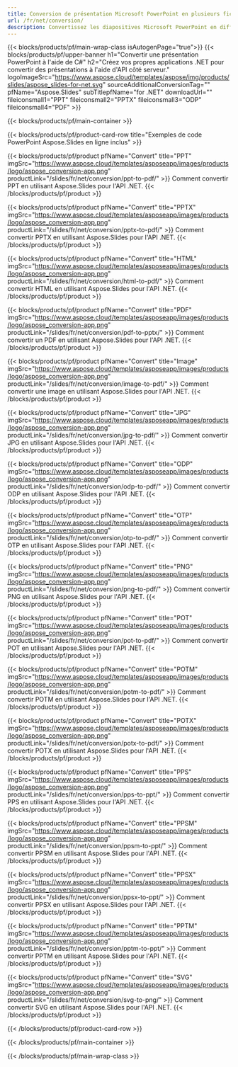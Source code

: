 ```yaml
---
title: Conversion de présentation Microsoft PowerPoint en plusieurs fichiers à l'aide de C#
url: /fr/net/conversion/
description: Convertissez les diapositives Microsoft PowerPoint en différents fichiers, notamment les formats PDF, HTML et image sur les plates-formes .NET Framework, .NET Core, Windows Azure, Mono ou Xamarin.
---
```


{{< blocks/products/pf/main-wrap-class isAutogenPage="true">}}
{{< blocks/products/pf/upper-banner h1="Convertir une présentation PowerPoint à l'aide de C#" h2="Créez vos propres applications .NET pour convertir des présentations à l'aide d'API côté serveur." logoImageSrc="https://www.aspose.cloud/templates/aspose/img/products/slides/aspose_slides-for-net.svg" sourceAdditionalConversionTag="" pfName="Aspose.Slides" subTitlepfName="for .NET" downloadUrl="" fileiconsmall1="PPT" fileiconsmall2="PPTX" fileiconsmall3="ODP" fileiconsmall4="PDF" >}}

{{< blocks/products/pf/main-container >}}

{{< blocks/products/pf/product-card-row title="Exemples de code PowerPoint Aspose.Slides en ligne inclus" >}}

{{< blocks/products/pf/product pfName="Convert" title="PPT" imgSrc="https://www.aspose.cloud/templates/asposeapp/images/products/logo/aspose_conversion-app.png" productLink="/slides/fr/net/conversion/ppt-to-pdf/" >}}
Comment convertir PPT en utilisant Aspose.Slides pour l'API .NET.
{{< /blocks/products/pf/product >}}

{{< blocks/products/pf/product pfName="Convert" title="PPTX" imgSrc="https://www.aspose.cloud/templates/asposeapp/images/products/logo/aspose_conversion-app.png" productLink="/slides/fr/net/conversion/pptx-to-pdf/" >}}
Comment convertir PPTX en utilisant Aspose.Slides pour l'API .NET.
{{< /blocks/products/pf/product >}}

{{< blocks/products/pf/product pfName="Convert" title="HTML" imgSrc="https://www.aspose.cloud/templates/asposeapp/images/products/logo/aspose_conversion-app.png" productLink="/slides/fr/net/conversion/html-to-pdf/" >}}
Comment convertir HTML en utilisant Aspose.Slides pour l'API .NET.
{{< /blocks/products/pf/product >}}

{{< blocks/products/pf/product pfName="Convert" title="PDF" imgSrc="https://www.aspose.cloud/templates/asposeapp/images/products/logo/aspose_conversion-app.png" productLink="/slides/fr/net/conversion/pdf-to-pptx/" >}}
Comment convertir un PDF en utilisant Aspose.Slides pour l'API .NET.
{{< /blocks/products/pf/product >}}

{{< blocks/products/pf/product pfName="Convert" title="Image" imgSrc="https://www.aspose.cloud/templates/asposeapp/images/products/logo/aspose_conversion-app.png" productLink="/slides/fr/net/conversion/image-to-pdf/" >}}
Comment convertir une image en utilisant Aspose.Slides pour l'API .NET.
{{< /blocks/products/pf/product >}}

{{< blocks/products/pf/product pfName="Convert" title="JPG" imgSrc="https://www.aspose.cloud/templates/asposeapp/images/products/logo/aspose_conversion-app.png" productLink="/slides/fr/net/conversion/jpg-to-pdf/" >}}
Comment convertir JPG en utilisant Aspose.Slides pour l'API .NET.
{{< /blocks/products/pf/product >}}

{{< blocks/products/pf/product pfName="Convert" title="ODP" imgSrc="https://www.aspose.cloud/templates/asposeapp/images/products/logo/aspose_conversion-app.png" productLink="/slides/fr/net/conversion/odp-to-pdf/" >}}
Comment convertir ODP en utilisant Aspose.Slides pour l'API .NET.
{{< /blocks/products/pf/product >}}

{{< blocks/products/pf/product pfName="Convert" title="OTP" imgSrc="https://www.aspose.cloud/templates/asposeapp/images/products/logo/aspose_conversion-app.png" productLink="/slides/fr/net/conversion/otp-to-pdf/" >}}
Comment convertir OTP en utilisant Aspose.Slides pour l'API .NET.
{{< /blocks/products/pf/product >}}

{{< blocks/products/pf/product pfName="Convert" title="PNG" imgSrc="https://www.aspose.cloud/templates/asposeapp/images/products/logo/aspose_conversion-app.png" productLink="/slides/fr/net/conversion/png-to-pdf/" >}}
Comment convertir PNG en utilisant Aspose.Slides pour l'API .NET.
{{< /blocks/products/pf/product >}}

{{< blocks/products/pf/product pfName="Convert" title="POT" imgSrc="https://www.aspose.cloud/templates/asposeapp/images/products/logo/aspose_conversion-app.png" productLink="/slides/fr/net/conversion/pot-to-pdf/" >}}
Comment convertir POT en utilisant Aspose.Slides pour l'API .NET.
{{< /blocks/products/pf/product >}}

{{< blocks/products/pf/product pfName="Convert" title="POTM" imgSrc="https://www.aspose.cloud/templates/asposeapp/images/products/logo/aspose_conversion-app.png" productLink="/slides/fr/net/conversion/potm-to-pdf/" >}}
Comment convertir POTM en utilisant Aspose.Slides pour l'API .NET.
{{< /blocks/products/pf/product >}}

{{< blocks/products/pf/product pfName="Convert" title="POTX" imgSrc="https://www.aspose.cloud/templates/asposeapp/images/products/logo/aspose_conversion-app.png" productLink="/slides/fr/net/conversion/potx-to-pdf/" >}}
Comment convertir POTX en utilisant Aspose.Slides pour l'API .NET.
{{< /blocks/products/pf/product >}}

{{< blocks/products/pf/product pfName="Convert" title="PPS" imgSrc="https://www.aspose.cloud/templates/asposeapp/images/products/logo/aspose_conversion-app.png" productLink="/slides/fr/net/conversion/pps-to-ppt/" >}}
Comment convertir PPS en utilisant Aspose.Slides pour l'API .NET.
{{< /blocks/products/pf/product >}}

{{< blocks/products/pf/product pfName="Convert" title="PPSM" imgSrc="https://www.aspose.cloud/templates/asposeapp/images/products/logo/aspose_conversion-app.png" productLink="/slides/fr/net/conversion/ppsm-to-ppt/" >}}
Comment convertir PPSM en utilisant Aspose.Slides pour l'API .NET.
{{< /blocks/products/pf/product >}}

{{< blocks/products/pf/product pfName="Convert" title="PPSX" imgSrc="https://www.aspose.cloud/templates/asposeapp/images/products/logo/aspose_conversion-app.png" productLink="/slides/fr/net/conversion/ppsx-to-ppt/" >}}
Comment convertir PPSX en utilisant Aspose.Slides pour l'API .NET.
{{< /blocks/products/pf/product >}}

{{< blocks/products/pf/product pfName="Convert" title="PPTM" imgSrc="https://www.aspose.cloud/templates/asposeapp/images/products/logo/aspose_conversion-app.png" productLink="/slides/fr/net/conversion/pptm-to-ppt/" >}}
Comment convertir PPTM en utilisant Aspose.Slides pour l'API .NET.
{{< /blocks/products/pf/product >}}

{{< blocks/products/pf/product pfName="Convert" title="SVG" imgSrc="https://www.aspose.cloud/templates/asposeapp/images/products/logo/aspose_conversion-app.png" productLink="/slides/fr/net/conversion/svg-to-png/" >}}
Comment convertir SVG en utilisant Aspose.Slides pour l'API .NET.
{{< /blocks/products/pf/product >}}

{{< /blocks/products/pf/product-card-row >}}

{{< /blocks/products/pf/main-container >}}
    
{{< /blocks/products/pf/main-wrap-class >}}